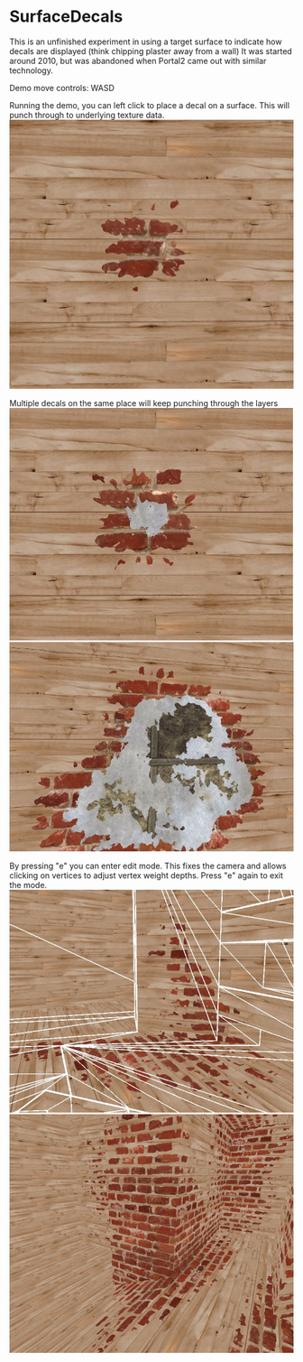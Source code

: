 # SurfaceDecals
This is an unfinished experiment in using a target surface to indicate how decals are displayed (think chipping plaster away from a wall)
It was started around 2010, but was abandoned when Portal2 came out with similar technology.

Demo move controls: WASD

Running the demo,  you can left click to place a decal on a surface. This will punch through to underlying texture data.
![](Decal1.jpg?raw=true  "Decal1")

Multiple decals on the same place will keep punching through the layers
![](Decal2.jpg)
![](Decal3.jpg)

By pressing "e" you can enter edit mode. This fixes the camera and allows clicking on vertices to adjust vertex weight depths. Press "e" again to exit the mode.
![](Edit1.jpg)
![](Edit2.jpg)
